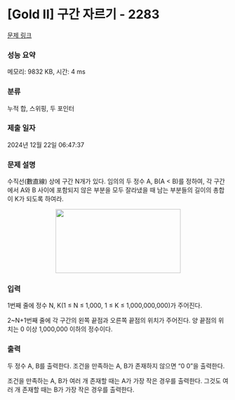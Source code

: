 # [Gold II] 구간 자르기 - 2283 

[문제 링크](https://www.acmicpc.net/problem/2283) 

### 성능 요약

메모리: 9832 KB, 시간: 4 ms

### 분류

누적 합, 스위핑, 두 포인터

### 제출 일자

2024년 12월 22일 06:47:37

### 문제 설명

<p>수직선(數直線) 상에 구간 N개가 있다. 임의의 두 정수 A, B(A < B)를 정하여, 각 구간에서 A와 B 사이에 포함되지 않은 부분을 모두 잘라냈을 때 남는 부분들의 길이의 총합이 K가 되도록 하여라.</p>

<p style="text-align: center;"><img alt="" height="146" src="https://www.acmicpc.net/JudgeOnline/upload/201008/rnrks.PNG" width="285"></p>

### 입력 

 <p>1번째 줄에 정수 N, K(1 ≤ N ≤ 1,000, 1 ≤ K ≤ 1,000,000,000)가 주어진다.</p>

<p>2~N+1번째 줄에 각 구간의 왼쪽 끝점과 오른쪽 끝점의 위치가 주어진다. 양 끝점의 위치는 0 이상 1,000,000 이하의 정수이다.</p>

### 출력 

 <p>두 정수 A, B를 출력한다. 조건을 만족하는 A, B가 존재하지 않으면 “0 0”을 출력한다.</p>

<p>조건을 만족하는 A, B가 여러 개 존재할 때는 A가 가장 작은 경우를 출력한다. 그것도 여러 개 존재할 때는 B가 가장 작은 경우를 출력한다.</p>

